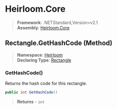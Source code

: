 # Heirloom.Core

> **Framework**: .NETStandard,Version=v2.1  
> **Assembly**: [Heirloom.Core][0]

## Rectangle.GetHashCode (Method)

> **Namespace**: [Heirloom][0]  
> **Declaring Type**: [Rectangle][1]

### GetHashCode()

Returns the hash code for this rectangle.

```cs
public int GetHashCode()
```

> **Returns** - `int`

[0]: ../../../Heirloom.Core.md
[1]: ../Rectangle.md

